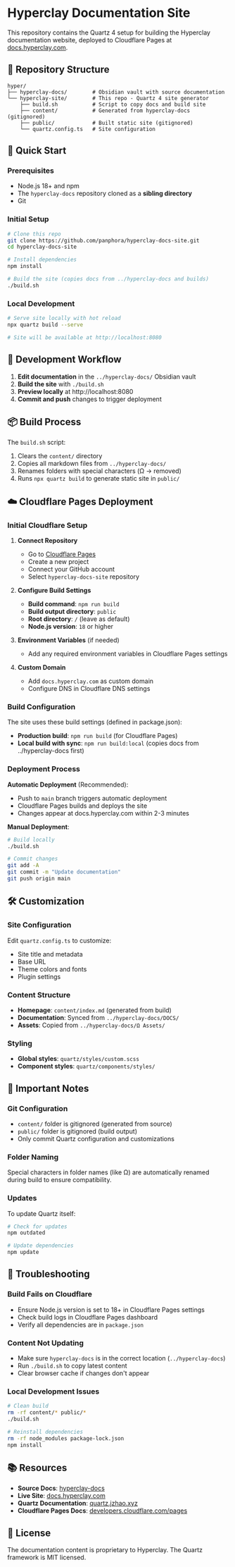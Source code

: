 # Hyperclay Documentation Site

This repository contains the Quartz 4 setup for building the Hyperclay documentation website, deployed to Cloudflare Pages at [docs.hyperclay.com](https://docs.hyperclay.com).

## 📁 Repository Structure

```
hyper/
├── hyperclay-docs/        # Obsidian vault with source documentation
└── hyperclay-site/        # This repo - Quartz 4 site generator
    ├── build.sh           # Script to copy docs and build site
    ├── content/           # Generated from hyperclay-docs (gitignored)
    ├── public/            # Built static site (gitignored)
    └── quartz.config.ts   # Site configuration
```

## 🚀 Quick Start

### Prerequisites

- Node.js 18+ and npm
- The `hyperclay-docs` repository cloned as a **sibling directory**
- Git

### Initial Setup

```bash
# Clone this repo
git clone https://github.com/panphora/hyperclay-docs-site.git
cd hyperclay-docs-site

# Install dependencies
npm install

# Build the site (copies docs from ../hyperclay-docs and builds)
./build.sh
```

### Local Development

```bash
# Serve site locally with hot reload
npx quartz build --serve

# Site will be available at http://localhost:8080
```

## 🔄 Development Workflow

1. **Edit documentation** in the `../hyperclay-docs/` Obsidian vault
2. **Build the site** with `./build.sh` 
3. **Preview locally** at http://localhost:8080
4. **Commit and push** changes to trigger deployment

## 📦 Build Process

The `build.sh` script:
1. Clears the `content/` directory
2. Copies all markdown files from `../hyperclay-docs/`
3. Renames folders with special characters (Ω → removed)
4. Runs `npx quartz build` to generate static site in `public/`

## ☁️ Cloudflare Pages Deployment

### Initial Cloudflare Setup

1. **Connect Repository**
   - Go to [Cloudflare Pages](https://pages.cloudflare.com/)
   - Create a new project
   - Connect your GitHub account
   - Select `hyperclay-docs-site` repository

2. **Configure Build Settings**
   - **Build command**: `npm run build`
   - **Build output directory**: `public`
   - **Root directory**: `/` (leave as default)
   - **Node.js version**: `18` or higher

3. **Environment Variables** (if needed)
   - Add any required environment variables in Cloudflare Pages settings

4. **Custom Domain**
   - Add `docs.hyperclay.com` as custom domain
   - Configure DNS in Cloudflare DNS settings

### Build Configuration

The site uses these build settings (defined in package.json):
- **Production build**: `npm run build` (for Cloudflare Pages)
- **Local build with sync**: `npm run build:local` (copies docs from ../hyperclay-docs first)

### Deployment Process

**Automatic Deployment** (Recommended):
- Push to `main` branch triggers automatic deployment
- Cloudflare Pages builds and deploys the site
- Changes appear at docs.hyperclay.com within 2-3 minutes

**Manual Deployment**:
```bash
# Build locally
./build.sh

# Commit changes
git add -A
git commit -m "Update documentation"
git push origin main
```

## 🛠 Customization

### Site Configuration
Edit `quartz.config.ts` to customize:
- Site title and metadata
- Base URL
- Theme colors and fonts
- Plugin settings

### Content Structure
- **Homepage**: `content/index.md` (generated from build)
- **Documentation**: Synced from `../hyperclay-docs/DOCS/`
- **Assets**: Copied from `../hyperclay-docs/Ω Assets/`

### Styling
- **Global styles**: `quartz/styles/custom.scss`
- **Component styles**: `quartz/components/styles/`

## 📝 Important Notes

### Git Configuration
- `content/` folder is gitignored (generated from source)
- `public/` folder is gitignored (build output)
- Only commit Quartz configuration and customizations

### Folder Naming
Special characters in folder names (like Ω) are automatically renamed during build to ensure compatibility.

### Updates
To update Quartz itself:
```bash
# Check for updates
npm outdated

# Update dependencies
npm update
```

## 🔧 Troubleshooting

### Build Fails on Cloudflare
- Ensure Node.js version is set to 18+ in Cloudflare Pages settings
- Check build logs in Cloudflare Pages dashboard
- Verify all dependencies are in `package.json`

### Content Not Updating
- Make sure `hyperclay-docs` is in the correct location (`../hyperclay-docs`)
- Run `./build.sh` to copy latest content
- Clear browser cache if changes don't appear

### Local Development Issues
```bash
# Clean build
rm -rf content/* public/*
./build.sh

# Reinstall dependencies
rm -rf node_modules package-lock.json
npm install
```

## 📚 Resources

- **Source Docs**: [hyperclay-docs](https://github.com/panphora/hyperclay-docs)
- **Live Site**: [docs.hyperclay.com](https://docs.hyperclay.com)
- **Quartz Documentation**: [quartz.jzhao.xyz](https://quartz.jzhao.xyz/)
- **Cloudflare Pages Docs**: [developers.cloudflare.com/pages](https://developers.cloudflare.com/pages/)

## 📄 License

The documentation content is proprietary to Hyperclay. The Quartz framework is MIT licensed.
